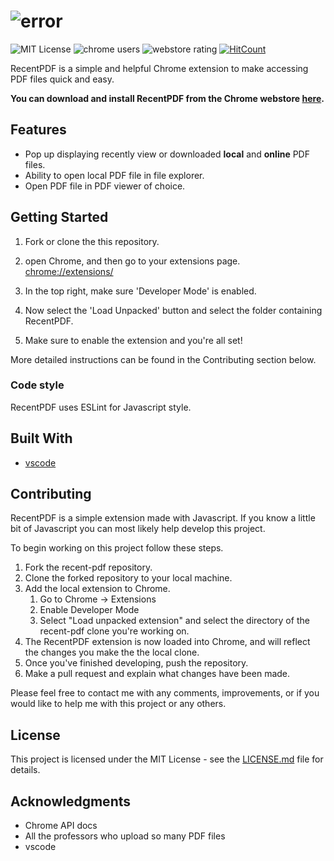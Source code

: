 [logo]: https://raw.githubusercontent.com/alexweininger/recent-pdf/dev/content/promotional/pr1400v2.png ""

[screenshot]: https://raw.githubusercontent.com/alexweininger/recent-pdf/dev/content/screenshots/global-sc-v2.png ""

# ![error][logo]

![MIT License](https://img.shields.io/github/license/alexweininger/recent-pdf.svg?style=flat-square) ![chrome users](https://img.shields.io/chrome-web-store/users/ihjgdammecebcjinfmllgniaeneabkdk.svg?label=chrome%20users&style=flat) ![webstore rating](https://img.shields.io/chrome-web-store/stars/ihjgdammecebcjinfmllgniaeneabkdk.svg?label=webstore%20rating&style=flat) [![HitCount](http://hits.dwyl.io/alexweininger/recent-pdf.svg)](http://hits.dwyl.io/alexweininger/recent-pdf)

RecentPDF is a simple and helpful Chrome extension to make accessing PDF files quick and easy.

**You can download and install RecentPDF from the Chrome webstore [here](https://chrome.google.com/webstore/detail/recent-pdf/ihjgdammecebcjinfmllgniaeneabkdk).**

## Features

- Pop up displaying recently view or downloaded **local** and **online** PDF files.
- Ability to open local PDF file in file explorer.
- Open PDF file in PDF viewer of choice.

## Getting Started

1. Fork or clone the this repository.

2. open Chrome, and then go to your extensions page. [chrome://extensions/](chrome://extensions/)

3. In the top right, make sure 'Developer Mode' is enabled.

4. Now select the 'Load Unpacked' button and select the folder containing RecentPDF.

5. Make sure to enable the extension and you're all set!

More detailed instructions can be found in the Contributing section below.

### Code style

RecentPDF uses ESLint for Javascript style.

## Built With

- [vscode](https://code.visualstudio.com/)

## Contributing

RecentPDF is a simple extension made with Javascript. If you know a little bit of Javascript you can most likely help develop this project.

To begin working on this project follow these steps.

1. Fork the recent-pdf repository.
2. Clone the forked repository to your local machine.
3. Add the local extension to Chrome.
   1. Go to Chrome -> Extensions
   2. Enable Developer Mode
   3. Select "Load unpacked extension" and select the directory of the recent-pdf clone you're working on.
4. The RecentPDF extension is now loaded into Chrome, and will reflect the changes you make the the local clone.
5. Once you've finished developing, push the repository.
6. Make a pull request and explain what changes have been made.

Please feel free to contact me with any comments, improvements, or if you would like to help me with this project or any others.



<!-- TODO -->
<!-- Please read [CONTRIBUTING.md](https://gist.github.com/PurpleBooth/b24679402957c63ec426) for details on our code of conduct, and the process for submitting pull requests to us. -->

<!-- TODO contributors list -->
<!-- BUG -->
<!-- See also the list of [contributors](https://github.com/your/project/contributors) who participated in this project. -->

## License

This project is licensed under the MIT License - see the [LICENSE.md](LICENSE.md) file for details.

## Acknowledgments

- Chrome API docs
- All the professors who upload so many PDF files
- vscode
